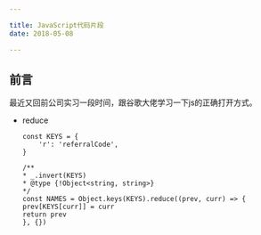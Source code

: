```yaml
---

title: JavaScript代码片段
date: 2018-05-08

---
```


## 前言
最近又回前公司实习一段时间，跟谷歌大佬学习一下js的正确打开方式。

* reduce

    ```
    const KEYS = {
        'r': 'referralCode',
    }

    /**
    * _.invert(KEYS)
    * @type {!Object<string, string>}
    */
    const NAMES = Object.keys(KEYS).reduce((prev, curr) => {
    prev[KEYS[curr]] = curr
    return prev
    }, {})
    ```

